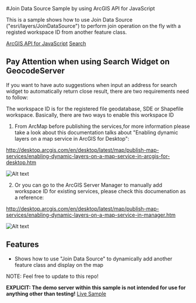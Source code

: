 #Join Data Source Sample by using ArcGIS API for JavaScript 

This is a sample shows how to use Join Data Source ("esri/layers/JoinDataSource") to perform join operation on the fly with a registed workspace ID from another feature class. 

[ArcGIS API for JavaScript](https://developers.arcgis.com/javascript/)
[Search](https://developers.arcgis.com/javascript/jsapi/joindatasource-amd.html)

## Pay Attention when using Search Widget on GeocodeServer
If you want to have auto suggestions when input an address for search widget to automatically return close result, there are two requirements need to follow:  

The workspace ID is for the registered file geodatabase, SDE or Shapefile workspace. Basically, there are two ways to enable this workspace ID

1) From ArcMap before publishing the services,for more information please take a look about this documentation talks about "Enabling dynamic layers on a map service in ArcGIS for Desktop":

http://desktop.arcgis.com/en/desktop/latest/map/publish-map-services/enabling-dynamic-layers-on-a-map-service-in-arcgis-for-desktop.htm

![Alt text](https://cloud.githubusercontent.com/assets/5265346/8947025/dd9769a6-354a-11e5-8c59-6abc1e1f22c0.png "Add workspace ID from ArcMap")

2) Or you can go to the ArcGIS Server Manager to manually add workspace ID for existing services, please check this documenation as a reference: 

http://desktop.arcgis.com/en/desktop/latest/map/publish-map-services/enabling-dynamic-layers-on-a-map-service-in-manager.htm

![Alt text](https://cloud.githubusercontent.com/assets/5265346/8947024/dd88c6e4-354a-11e5-8e19-101bbab3473a.png "Add workspace ID from ArcGIS Server")

## Features

* Shows how to use "Join Data Source" to dynamically add another feature class and display on the map 

NOTE: Feel free to update to this repo!

**EXPLICIT: The demo server within this sample is not intended for use for anything other than testing!**
[Live Sample](http://esri.github.io/developer-support/web-js/join-data-source/JoinDataSource_Final.html)

